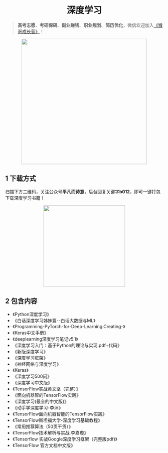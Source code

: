<h1 align="center">深度学习</h1>

> **高考志愿**、**考研保研**、**副业赚钱**、**职业规划**、**简历优化**，微信欢迎加入[《猴哥成长营》](https://link.zhihu.com/?target=https%3A//www.yuque.com/jackpop/ulig5a/srnochggbsa2eltw%3FsingleDoc%23)！

<p align="center">
    <img src="https://s11.ax1x.com/2023/12/23/pi7qxU0.md.jpg" height="400"></img>
</p>

## 1 下载方式

扫描下方二维码，关注公众号**平凡而诗意**，后台回复关键字**b012**，即可一键打包下载深度学习书籍！

<p align="center">
    <img src="https://s1.ax1x.com/2022/07/10/jsCAdH.jpg" width="260" height="260"></img>
</p>

## 2 包含内容

- 《Python深度学习》
- 《白话深度学习姊妹篇--白话大数据与ML》
- 《Programming-PyTorch-for-Deep-Learning.Creating-》
- 《Keras中文手册》
- 《deeplearning深度学习笔记v5.1》
- 《深度学习入门：基于Python的理论与实现.pdf+代码》
- 《新版深度学习》
- 《深度学习框架》
- 《神经网络与深度学习》
- 《Keras》
- 《深度学习500问》
- 《深度学习中文版》
- 《TensorFlow实战黄文坚（完整）》
- 《面向机器智的TensorFlow实践》
- 《深度学习(最全的中文版)》
- 《动手学深度学习-李沐》
- 《TensorFlow面向机器智能的TensorFlow实践》
- 《TensorFlow斯坦福大学-深度学习基础教程》
- 《常用推荐算法（50页干货）》
- 《TensorFlow技术解析与实战.李嘉璇》
- 《Tensorflow 实战Google深度学习框架（完整版pdf)》
- 《TensorFlow 官方文档中文版》